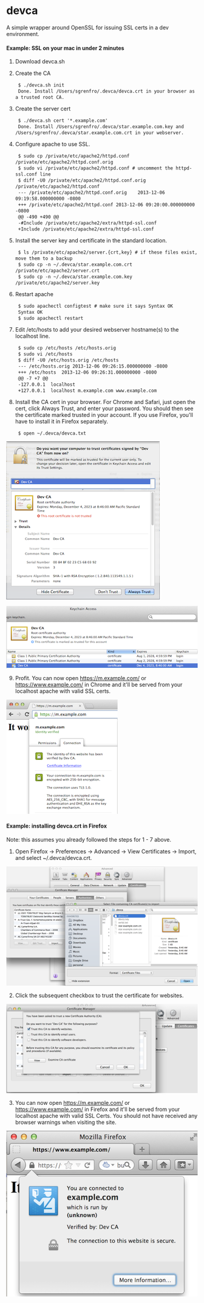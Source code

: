 devca
=====

A simple wrapper around OpenSSL for issuing SSL certs in a dev environment.

#### Example: SSL on your mac in under 2 minutes

1. Download devca.sh
2. Create the CA

        $ ./devca.sh init
        Done. Install /Users/sgrenfro/.devca/devca.crt in your browser as a trusted root CA.

3. Create the server cert

        $ ./devca.sh cert '*.example.com'
        Done. Install /Users/sgrenfro/.devca/star.example.com.key and /Users/sgrenfro/.devca/star.example.com.crt in your webserver.

4. Configure apache to use SSL.

        $ sudo cp /private/etc/apache2/httpd.conf /private/etc/apache2/httpd.conf.orig
        $ sudo vi /private/etc/apache2/httpd.conf # uncomment the httpd-ssl.conf line
        $ diff -U0 /private/etc/apache2/httpd.conf.orig /private/etc/apache2/httpd.conf
        --- /private/etc/apache2/httpd.conf.orig	2013-12-06 09:19:58.000000000 -0800
        +++ /private/etc/apache2/httpd.conf	2013-12-06 09:20:00.000000000 -0800
        @@ -490 +490 @@
        -#Include /private/etc/apache2/extra/httpd-ssl.conf
        +Include /private/etc/apache2/extra/httpd-ssl.conf
        
5. Install the server key and certificate in the standard location.

        $ ls /private/etc/apache2/server.{crt,key} # if these files exist, move them to a backup
        $ sudo cp -n ~/.devca/star.example.com.crt /private/etc/apache2/server.crt
        $ sudo cp -n ~/.devca/star.example.com.key /private/etc/apache2/server.key

6. Restart apache

        $ sudo apachectl configtest # make sure it says Syntax OK
        Syntax OK
        $ sudo apachectl restart
        
7. Edit /etc/hosts to add your desired webserver hostname(s) to the localhost line.

        $ sudo cp /etc/hosts /etc/hosts.orig
        $ sudo vi /etc/hosts
        $ diff -U0 /etc/hosts.orig /etc/hosts
        --- /etc/hosts.orig	2013-12-06 09:26:15.000000000 -0800
        +++ /etc/hosts	2013-12-06 09:26:31.000000000 -0800
        @@ -7 +7 @@
        -127.0.0.1	localhost
        +127.0.0.1	localhost m.example.com www.example.com
        
8. Install the CA cert in your browser. For Chrome and Safari, just open the cert, click Always Trust, and enter your password. You should then see the certificate marked trusted in your account. If you use Firefox, you'll have to install it in Firefox separately.

        $ open ~/.devca/devca.txt
        
  ![Always Trust CA Cert Dialog Screenshot](/images/devca-install-ca-cert.png "Click Always Trust")
  
  ![Certificate Marked Trusted in Keychain Acceess Screenshot](/images/devca-install-ca-cert-success.png "This certificate is marked trusted for this account")
  
9. Profit. You can now open https://m.example.com/ or https://www.example.com/ in Chrome and it'll be served from your localhost apache with valid SSL certs.

  ![Success loading m.example.com in Chrome Screenshot](/images/devca-successfully-loaded-in-chrome.png "The identity of this website has been verified by Dev CA.")
  
#### Example: installing devca.crt in Firefox

Note: this assumes you already followed the steps for 1 - 7 above.

1. Open Firefox -> Preferences -> Advanced -> View Certificates -> Import, and select ~/.devca/devca.crt.

  ![Importing CA cert into Firefox Screenshot](/images/devca-install-ca-cert-firefox1.png "Select ~/.devca/devca.crt")
  
2. Click the subsequent checkbox to trust the certificate for websites.

  ![Clicking Trust this CA to identify websites.](/images/devca-trust-firefox.png "Check Trust this CA to identify websites")

3. You can now open https://m.example.com/ or https://www.example.com/ in Firefox and it'll be served from your localhost apache with valid SSL Certs. You should not have received any browser warnings when visiting the site.

  ![Success loading www.example.com in Firefox Screenshot](/images/devca-successfully-loaded-in-firefox.png "The connection to this website is secure.")
